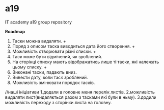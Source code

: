 # a19
IT academy a19 group repository

**Roadmap**

1. Таски можна видаляти. +
2. Поряд з описом таска виводиться дата його створення. +
7. Можливість створювати різні списки. +
3. Таск може бути відмічений, як зроблений.
8. На сторінці списку мають відображатись лише ті таски, які належать цьому списку. +
6. Виконані таски, падають вниз.
4. Вивести дату, коли таск зроблений.
5. Можливість змінювати порядок тасків.


//наші ініціативи 
1.додали в головне меня перелік листів.
2.можливість видаляти лист(видаляється разом з тасками які були в ньму).
3.додили можливість переходу з сторінки листа на головну.